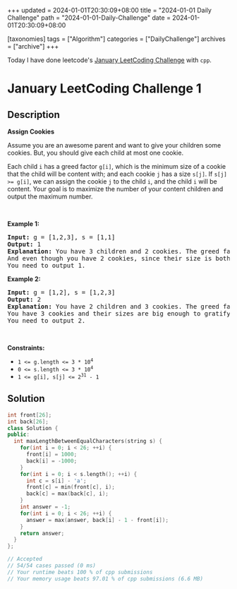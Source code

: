 +++
updated = 2024-01-01T20:30:09+08:00
title = "2024-01-01 Daily Challenge"
path = "2024-01-01-Daily-Challenge"
date = 2024-01-01T20:30:09+08:00

[taxonomies]
tags = ["Algorithm"]
categories = ["DailyChallenge"]
archives = ["archive"]
+++

Today I have done leetcode's [January LeetCoding Challenge](https://leetcode.com/problems/assign-cookies/) with `cpp`.

<!-- more -->

# January LeetCoding Challenge 1

## Description

**Assign Cookies**

<p>Assume you are an awesome parent and want to give your children some cookies. But, you should give each child at most one cookie.</p>

<p>Each child <code>i</code> has a greed factor <code>g[i]</code>, which is the minimum size of a cookie that the child will be content with; and each cookie <code>j</code> has a size <code>s[j]</code>. If <code>s[j] &gt;= g[i]</code>, we can assign the cookie <code>j</code> to the child <code>i</code>, and the child <code>i</code> will be content. Your goal is to maximize the number of your content children and output the maximum number.</p>

<p>&nbsp;</p>
<p><strong class="example">Example 1:</strong></p>

<pre>
<strong>Input:</strong> g = [1,2,3], s = [1,1]
<strong>Output:</strong> 1
<strong>Explanation:</strong> You have 3 children and 2 cookies. The greed factors of 3 children are 1, 2, 3. 
And even though you have 2 cookies, since their size is both 1, you could only make the child whose greed factor is 1 content.
You need to output 1.
</pre>

<p><strong class="example">Example 2:</strong></p>

<pre>
<strong>Input:</strong> g = [1,2], s = [1,2,3]
<strong>Output:</strong> 2
<strong>Explanation:</strong> You have 2 children and 3 cookies. The greed factors of 2 children are 1, 2. 
You have 3 cookies and their sizes are big enough to gratify all of the children, 
You need to output 2.
</pre>

<p>&nbsp;</p>
<p><strong>Constraints:</strong></p>

<ul>
	<li><code>1 &lt;= g.length &lt;= 3 * 10<sup>4</sup></code></li>
	<li><code>0 &lt;= s.length &lt;= 3 * 10<sup>4</sup></code></li>
	<li><code>1 &lt;= g[i], s[j] &lt;= 2<sup>31</sup> - 1</code></li>
</ul>


## Solution

``` cpp
int front[26];
int back[26];
class Solution {
public:
  int maxLengthBetweenEqualCharacters(string s) {
    for(int i = 0; i < 26; ++i) {
      front[i] = 1000;
      back[i] = -1000;
    }
    for(int i = 0; i < s.length(); ++i) {
      int c = s[i] - 'a';
      front[c] = min(front[c], i);
      back[c] = max(back[c], i);
    }
    int answer = -1;
    for(int i = 0; i < 26; ++i) {
      answer = max(answer, back[i] - 1 - front[i]);
    }
    return answer;
  }
};

// Accepted
// 54/54 cases passed (0 ms)
// Your runtime beats 100 % of cpp submissions
// Your memory usage beats 97.01 % of cpp submissions (6.6 MB)
```
